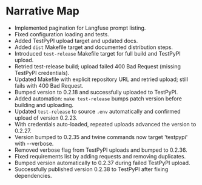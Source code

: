 # Narrative Map

- Implemented pagination for Langfuse prompt listing.
- Fixed configuration loading and tests.
- Added TestPyPI upload target and updated docs.
- Added `dist` Makefile target and documented distribution steps.
- Introduced `test-release` Makefile target for full build and TestPyPI upload.
- Retried test-release build; upload failed 400 Bad Request (missing TestPyPI credentials).
- Updated Makefile with explicit repository URL and retried upload; still fails with 400 Bad Request.
- Bumped version to 0.2.18 and successfully uploaded to TestPyPI.
- Added automation: `make test-release` bumps patch version before building and uploading.
- Updated `test-release` to source `.env` automatically and confirmed upload of version 0.2.23.
- With credentials auto-loaded, repeated uploads advanced the version to 0.2.27.
- Version bumped to 0.2.35 and twine commands now target 'testpypi' with --verbose.
- Removed verbose flag from TestPyPI uploads and bumped to 0.2.36.
- Fixed requirements list by adding requests and removing duplicates.
- Bumped version automatically to 0.2.37 during failed TestPyPI upload.
- Successfully published version 0.2.38 to TestPyPI after fixing dependencies.
